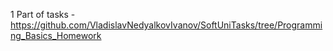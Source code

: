 1 Part of tasks - https://github.com/VladislavNedyalkovIvanov/SoftUniTasks/tree/Programming_Basics_Homework
